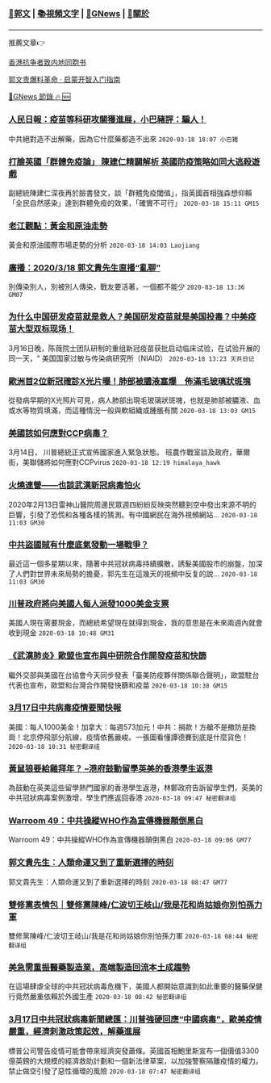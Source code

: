 ###  [:eagle:郭文](https://github.com/ourhimalayas/txt) | [:books:視頻文字](https://github.com/ourhimalayas/txt/blob/master/content/README.md) | [:newspaper:GNews](https://github.com/ourhimalayas/txt/blob/master/content/gnews/README.md) | [:pray:關於](https://github.com/ourhimalayas/home/tree/master/about)
---

推薦文章:point_right:

[香港抗争者致内地同胞书](https://github.com/ourhimalayas/news/blob/master/2019/08/a_letter_from_the_hong_kong_people.md)

[郭文贵爆料革命 · 启蒙开智入门指南](https://github.com/ourhimalayas/txt/issues/1)

[:newspaper:GNews 節錄 :fire: :new:](https://github.com/ourhimalayas/txt/blob/master/content/gnews/README.md) 



### [人民日報：疫苗等科研攻關獲進展，小巴豬評：騙人！](/content/gnews/1/README.md)

中共絕對造不出解藥，因為它什麼藥都造不出來  `2020-03-18 18:07 小巴猪`

### [打臉英國「群體免疫論」 陳建仁精闢解析 英國防疫策略如同大逃殺遊戲](/content/gnews/2/README.md)

副總統陳建仁深夜再於臉書發文，談「群體免疫閾值」，指英國首相強森想仰賴「全民自然感染」達到群體免疫的效果，「確實不可行」  `2020-03-18 15:11 GM15`

### [老江觀點：黃金和原油走勢](/content/gnews/3/README.md)

黃金和原油國際市場走勢的分析  `2020-03-18 14:03 Laojiang`

### [廣播：2020/3/18 郭文貴先生直播“亂聊”](/content/gnews/4/README.md)

別傳染別人，別被別人傳染，戰友要活著，一個都不能少  `2020-03-18 13:36 GM07`

### [为什么中国研发疫苗就是救人？美国研发疫苗就是美国投毒？中美疫苗大型双标现场！](/content/gnews/5/README.md)

3月16日晚，陈薇院士团队研制的重组新冠疫苗获批启动临床试验，在试验开展的同一天，" 美国国家过敏与传染病研究所（NIAID）  `2020-03-18 13:23 灭共日记`

### [歐洲首2位新冠確診X光片曝！肺部被膿液塞爆　佈滿毛玻璃狀斑塊](/content/gnews/6/README.md)

從發病早期的X光照片可見，病人肺部出現毛玻璃狀斑塊，也就是肺部被膿液、血或水等物質填滿，而這種情況一般與軟組織或腫脹有關  `2020-03-18 13:03 GM15`

### [美國該如何應對CCP病毒？](/content/gnews/7/README.md)

3月14日， 川普總統正式宣佈國家進入緊急狀態。 班農作戰室談及政府，華爾街，美聯儲將如何應對CCPvirus  `2020-03-18 12:19 himalaya_hawk`

### [火燒連營——也談武漢新冠病毒怕火](/content/gnews/8/README.md)

2020年2月13日雷神山醫院周邊民眾週四紛紛反映突然聽到空中發出來源不明的巨響，引發了恐慌和各種各樣的猜測。有中國網民在海外視頻網站...  `2020-03-18 11:03 GM30`

### [中共盜國賊有什麼底氣發動一場戰爭？](/content/gnews/9/README.md)

最近這一個多星期以來，隨著中共冠狀病毒持續擴散，誘髮美國股市的崩盤，加深了人們對世界未來局勢的擔憂，郭先生在這幾天的視頻中反复的說...  `2020-03-18 11:03 GM30`

### [川普政府將向美國人每人派發1000美金支票](/content/gnews/10/README.md)

美國人現在需要現金，而總統希望現在就得到現金，我的意思是在未來兩週內就會收到現金  `2020-03-18 10:48 GM31`

### [《武漢肺炎》歐盟也宣布與中研院合作開發疫苗和快篩](/content/gnews/11/README.md)

繼外交部與美國在台協會今天同步發表「臺美防疫夥伴關係聯合聲明」，歐盟駐台代表也宣布，歐盟和台灣合作開發快篩和疫苗  `2020-03-18 10:38 GM15`

### [3月17日中共病毒疫情要聞快報](/content/gnews/12/README.md)

美國：每人1000美金！加拿大：每週573加元！中共：捐款！方艙不是撤防是換崗！北京停飛部分航線，疫情依舊嚴峻。一張圖看懂譚德賽到底是什麼貨色！  `2020-03-18 10:31 秘密翻译组`

### [黃鼠狼要給雞拜年？ –港府鼓動留學英美的香港學生返港](/content/gnews/13/README.md)

為鼓動在英美這些留學熱門國家的香港學生返港，林鄭政府告訴留學生們，英美的中共冠狀病毒案例激增，學生們應返回香港  `2020-03-18 09:47 秘密翻译组`

### [Warroom 49：中共操縱WHO作為宣傳機器顛倒黑白](/content/gnews/14/README.md)

Warroom 49：中共操縱WHO作為宣傳機器顛倒黑白  `2020-03-18 09:06 GM77`

### [郭文貴先生：人類命運又到了重新選擇的時刻](/content/gnews/15/README.md)

郭文貴先生：人類命運又到了重新選擇的時刻  `2020-03-18 08:47 GM77`

### [雙修黨表情包｜雙修黨陳峰/仁波切王岐山/我是花和尚姑娘你別怕孫力軍](/content/gnews/16/README.md)

雙修黨陳峰/仁波切王岐山/我是花和尚姑娘你別怕孫力軍  `2020-03-18 08:44 秘密翻译组`

### [美急需重振醫藥製造業，高端製造回流本土成趨勢](/content/gnews/17/README.md)

在這場肆虐全球的中共冠狀病毒危機下，美國人都開始意識到如此重要的醫藥保健行竟然嚴重依賴於外國生產  `2020-03-18 08:42 秘密翻译组`

### [3月17日中共冠狀病毒新聞總匯：川普強硬回應“中國病毒”，歐美疫情嚴重，經濟刺激政策起效，解藥進展](/content/gnews/18/README.md)

標普公司警告疫情可能會帶來經濟突發蕭條。英國首相鮑里斯宣布一個價值3300億英鎊的大規模的經濟救助計劃和一個新法律草案，以加強警察隔離疫情的權力。禁止做空引發了惡性循環的風險  `2020-03-18 07:47 秘密翻译组`


